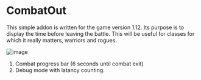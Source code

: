 # CombatOut
This simple addon is written for the game version 1.12. 
Its purpose is to display the time before leaving the battle. This will be useful for classes for which it really matters, warriors and rogues.


![image](https://github.com/user-attachments/assets/f5ee7d1d-01ef-47fe-956c-022177a9f9ba)

1. Combat progress bar (6 seconds until combat exit)
2. Debug mode with latancy counting.
